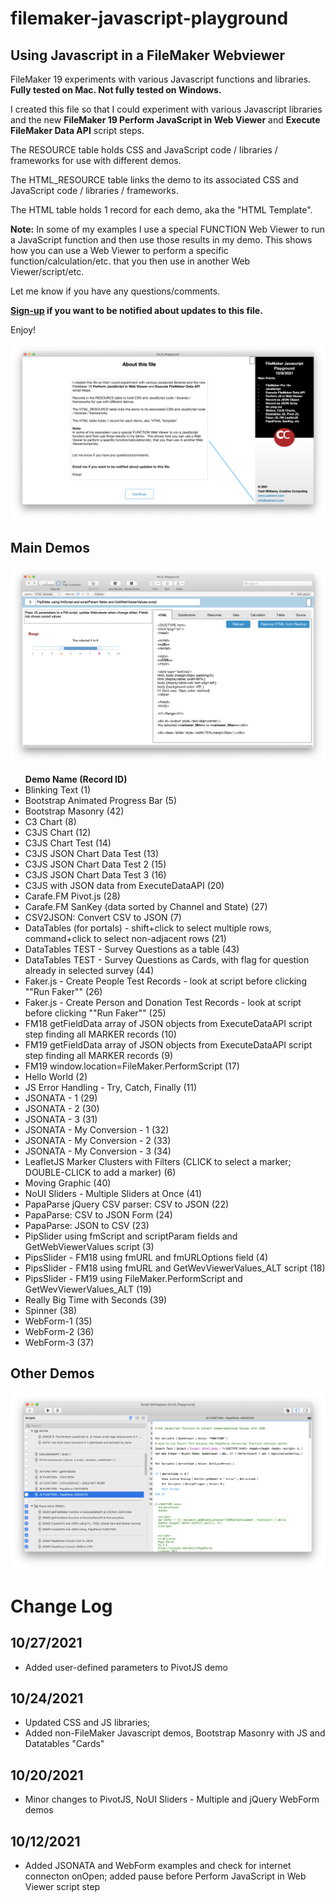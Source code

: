 # filemaker-javascript-playground

## Using Javascript in a FileMaker Webviewer

FileMaker 19 experiments with various Javascript functions and libraries.
<strong>Fully tested on Mac. Not fully tested on Windows.</strong>

I created this file so that I could experiment with various Javascript libraries and the new <strong>FileMaker 19 Perform JavaScript in Web Viewer</strong> and <strong>Execute FileMaker Data API</strong> script steps.

The RESOURCE table holds CSS and JavaScript code / libraries / frameworks for use with different demos. 

The HTML_RESOURCE table links the demo to its associated CSS and JavaScript code / libraries / frameworks.

The HTML table holds 1 record for each demo, aka the "HTML Template".

<strong>Note:</strong>
In some of my examples I use a special FUNCTION Web Viewer to run a JavaScript function and then use those results in my demo.  This shows how you can use a Web Viewer to perform a specific function/calculation/etc. that you then use in another Web Viewer/script/etc.

Let me know if you have any questions/comments.

<strong>[Sign-up](http://eepurl.com/h11rk) if you want to be notified about updates to this file.</strong>


Enjoy!

![About](https://github.com/asktami/filemaker-javascript-playground/blob/main/screenshots/About.png)


## Main Demos
![Main_Demos](https://github.com/asktami/filemaker-javascript-playground/blob/main/screenshots/Main_Demos.png)

<ul>
<strong>Demo Name (Record ID)</em></strong>
<li>Blinking Text (1)</li>
<li>Bootstrap Animated Progress Bar (5)</li>
<li>Bootstrap Masonry (42)</li>
<li>C3 Chart (8)</li>
<li>C3JS Chart (12)</li>
<li>C3JS Chart Test  (14)</li>
<li>C3JS JSON Chart Data Test (13)</li>
<li>C3JS JSON Chart Data Test 2  (15)</li>
<li>C3JS JSON Chart Data Test 3 (16)</li>
<li>C3JS with JSON data from ExecuteDataAPI (20)</li>
<li>Carafe.FM Pivot.js (28)</li>
<li>Carafe.FM SanKey (data sorted by Channel and State) (27)</li>
<li>CSV2JSON: Convert CSV to JSON (7)</li>
<li>DataTables (for portals) - shift+click to select multiple rows, command+click to select non-adjacent rows (21)</li>
<li>DataTables TEST - Survey Questions as a table (43)</li>
<li>DataTables TEST - Survey Questions as Cards, with flag for question already in selected survey (44)</li>
<li>Faker.js - Create People Test Records  - look at script before clicking ""Run Faker"" (26)</li>
<li>Faker.js - Create Person and Donation Test Records - look at script before clicking ""Run Faker"" (25)</li>
<li>FM18 getFieldData array of JSON objects from ExecuteDataAPI script step finding all MARKER records (10)</li>
<li>FM19 getFieldData array of JSON objects from ExecuteDataAPI script step finding all MARKER records (9)</li>
<li>FM19 window.location=FileMaker.PerformScript (17)</li>
<li>Hello World (2)</li>
<li>JS Error Handling - Try, Catch, Finally (11)</li>
<li>JSONATA - 1 (29)</li>
<li>JSONATA - 2 (30)</li>
<li>JSONATA - 3 (31)</li>
<li>JSONATA - My Conversion - 1 (32)</li>
<li>JSONATA - My Conversion - 2 (33)</li>
<li>JSONATA - My Conversion - 3 (34)</li>
<li>LeafletJS Marker Clusters with Filters (CLICK to select a marker; DOUBLE-CLICK to add a marker) (6)</li>
<li>Moving Graphic (40)</li>
<li>NoUI Sliders - Multiple Sliders at Once (41)</li>
<li>PapaParse jQuery CSV parser: CSV to JSON (22)</li>
<li>PapaParse: CSV to JSON Form (24)</li>
<li>PapaParse: JSON to CSV (23)</li>
<li>PipSlider using fmScript and scriptParam fields and GetWebViewerValues script (3)</li>
<li>PipsSlider - FM18 using fmURL and fmURLOptions field (4)</li>
<li>PipsSlider - FM18 using fmURL and GetWevViewerValues_ALT script (18)</li>
<li>PipsSlider - FM19 using FileMaker.PerformScript and GetWevViewerValues_ALT (19)</li>
<li>Really Big Time with Seconds (39)</li>
<li>Spinner (38)</li>
<li>WebForm-1 (35)</li>
<li>WebForm-2 (36)</li>
<li>WebForm-3 (37)</li>
</ul>


## Other Demos
![Other_Demos](https://github.com/asktami/filemaker-javascript-playground/blob/main/screenshots/Other_Demos.png)



# Change Log
## 10/27/2021
- Added user-defined parameters to PivotJS demo

## 10/24/2021
- Updated CSS and JS libraries;
- Added non-FileMaker Javascript demos, Bootstrap Masonry with JS and Datatables "Cards"

## 10/20/2021
- Minor changes to PivotJS, NoUI Sliders - Multiple and jQuery WebForm demos

## 10/12/2021
- Added JSONATA and WebForm examples and check for internet connecton onOpen; added pause before Perform JavaScript in Web Viewer script step